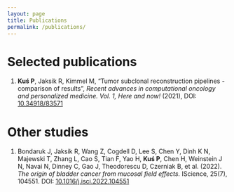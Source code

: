 ```yaml
---
layout: page
title: Publications
permalink: /publications/
---
```


# Selected publications

1. **Kuś P**, Jaksik R, Kimmel M, “Tumor subclonal reconstruction pipelines - comparison of results”, *Recent advances in computational oncology and personalized medicine. Vol. 1, Here and now!* (2021), DOI: [10.34918/83571](https://www.dx.doi.org/10.34918/83571)

# Other studies

1. Bondaruk J, Jaksik R, Wang Z, Cogdell D, Lee S, Chen Y, Dinh K N, Majewski T, Zhang L, Cao S, Tian F, Yao H, **Kuś P**, Chen H, Weinstein J N, Navai N, Dinney C, Gao J, Theodorescu D, Czerniak B, et al. (2022). *The origin of bladder cancer from mucosal field effects.* IScience, 25(7), 104551. DOI: [10.1016/j.isci.2022.104551](https://doi.org/10.1016/j.isci.2022.104551)
